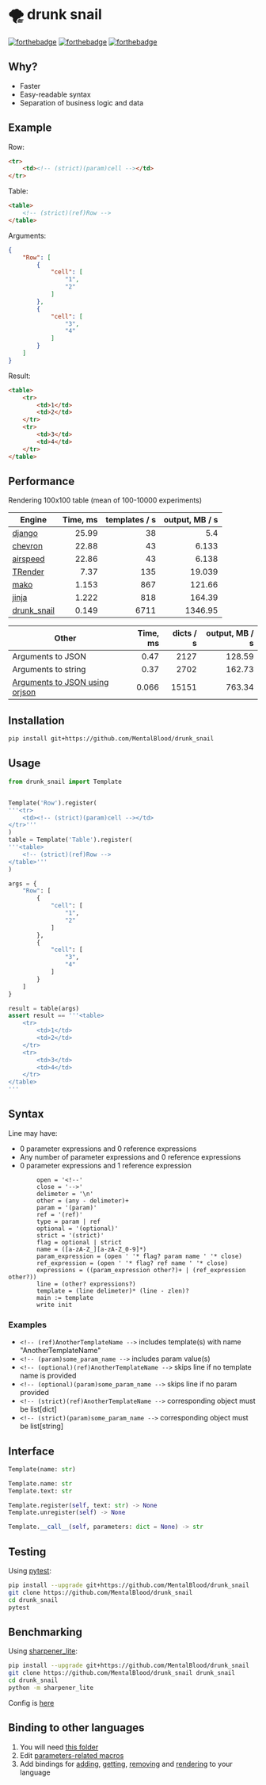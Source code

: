 # 🌪️ drunk snail

[![forthebadge](https://forthebadge.com/images/badges/made-with-c.svg)](https://forthebadge.com) [![forthebadge](https://forthebadge.com/images/badges/powered-by-black-magic.svg)](https://forthebadge.com) [![forthebadge](https://forthebadge.com/images/badges/ages-18.svg)](https://forthebadge.com)



## Why?

* Faster
* Easy-readable syntax
* Separation of business logic and data



## Example

Row:
```html
<tr>
    <td><!-- (strict)(param)cell --></td>
</tr>
```
Table:
```html
<table>
    <!-- (strict)(ref)Row -->
</table>
```
Arguments:
```json
{
    "Row": [
        {
            "cell": [
                "1",
                "2"
            ]
        },
        {
            "cell": [
                "3",
                "4"
            ]
        }
    ]
}
```
Result:
```html
<table>
    <tr>
        <td>1</td>
        <td>2</td>
    </tr>
    <tr>
        <td>3</td>
        <td>4</td>
    </tr>
</table>

```



## Performance

Rendering 100x100 table (mean of 100-10000 experiments)

| Engine | Time, ms  | templates / s | output, MB / s |
| -- | --: | --: | --: |
| [django](https://github.com/django/django) | 25.99 | 38 | 5.4 |
| [chevron](https://github.com/noahmorrison/chevron) | 22.88 | 43 | 6.133 |
| [airspeed](https://github.com/purcell/airspeed) | 22.86 | 43 | 6.138 |
| [TRender](https://github.com/cesbit/trender) | 7.37 | 135 | 19.039 |
| [mako](https://github.com/sqlalchemy/mako) | 1.153 | 867 | 121.66 |
| [jinja](https://github.com/pallets/jinja) | 1.222 | 818 | 164.39 |
| [drunk_snail](https://github.com/MentalBlood/drunk_snail) | 0.149 | 6711 | 1346.95 |

| Other | Time, ms  | dicts / s | output, MB / s |
| -- | --: | --: | --: |
| Arguments to JSON | 0.47 | 2127 | 128.59 |
| Arguments to string | 0.37 | 2702 | 162.73 |
| [Arguments to JSON using orjson](https://github.com/ijl/orjson) | 0.066 | 15151 | 763.34 |




## Installation

```bash
pip install git+https://github.com/MentalBlood/drunk_snail
```



## Usage

```python
from drunk_snail import Template


Template('Row').register(
'''<tr>
    <td><!-- (strict)(param)cell --></td>
</tr>'''
)
table = Template('Table').register(
'''<table>
    <!-- (strict)(ref)Row -->
</table>'''
)

args = {
    "Row": [
        {
            "cell": [
                "1",
                "2"
            ]
        },
        {
            "cell": [
                "3",
                "4"
            ]
        }
    ]
}

result = table(args)
assert result == '''<table>
    <tr>
        <td>1</td>
        <td>2</td>
    </tr>
    <tr>
        <td>3</td>
        <td>4</td>
    </tr>
</table>
'''
```



## Syntax

Line may have:

* 0 parameter expressions and 0 reference expressions
* Any number of parameter expressions and 0 reference expressions
* 0 parameter expressions and 1 reference expression

```
		open = '<!--'
		close = '-->'
		delimeter = '\n'
		other = (any - delimeter)+
		param = '(param)'
		ref = '(ref)'
		type = param | ref
		optional = '(optional)'
		strict = '(strict)'
		flag = optional | strict
		name = ([a-zA-Z_][a-zA-Z_0-9]*)
		param_expression = (open ' '* flag? param name ' '* close)
		ref_expression = (open ' '* flag? ref name ' '* close)
		expressions = ((param_expression other?)+ | (ref_expression other?))
		line = (other? expressions?)
		template = (line delimeter)* (line - zlen)?
		main := template
		write init
```


### Examples

* `<!-- (ref)AnotherTemplateName -->` includes template(s) with name "AnotherTemplateName"
* `<!-- (param)some_param_name -->` includes param value(s)
* `<!-- (optional)(ref)AnotherTemplateName -->` skips line if no template name is provided
* `<!-- (optional)(param)some_param_name -->` skips line if no param provided
* `<!-- (strict)(ref)AnotherTemplateName -->` corresponding object must be list[dict]
* `<!-- (strict)(param)some_param_name -->` corresponding object must be list[string]



## Interface

```python
Template(name: str)

Template.name: str
Template.text: str

Template.register(self, text: str) -> None
Template.unregister(self) -> None

Template.__call__(self, parameters: dict = None) -> str
```



## Testing

Using [pytest](https://pypi.org/project/pytest/):

```bash
pip install --upgrade git+https://github.com/MentalBlood/drunk_snail
git clone https://github.com/MentalBlood/drunk_snail
cd drunk_snail
pytest
```



## Benchmarking

Using [sharpener_lite](https://github.com/MentalBlood/sharpener_lite):

```bash
pip install --upgrade git+https://github.com/MentalBlood/drunk_snail
git clone https://github.com/MentalBlood/drunk_snail drunk_snail
cd drunk_snail
python -m sharpener_lite
```

Config is [here](benchmarks/benchmark_default.json)



## Binding to other languages

1. You will need [this folder](drunk_snail/drunk_snail_python/modules/drunk_snail_c)
2. Edit [parameters-related macros](drunk_snail/drunk_snail_python/modules/drunk_snail_c/include/params_macros.h)
3. Add bindings for [adding](drunk_snail/drunk_snail_python/modules/drunk_snail_c/include/addTemplate.h), [getting](drunk_snail/drunk_snail_python/modules/drunk_snail_c/include/getTemplate.h), [removing](drunk_snail/drunk_snail_python/modules/drunk_snail_c/include/removeTemplate.h) and [rendering](drunk_snail/drunk_snail_python/modules/drunk_snail_c/include/render.h) to your language

